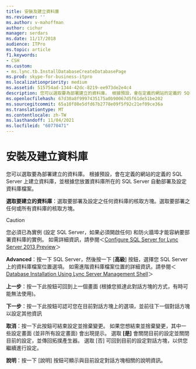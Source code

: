 ```yaml
---
title: 安裝及建立資料庫
ms.reviewer: ''
ms.author: v-mahoffman
author: cichur
manager: serdars
ms.date: 11/17/2018
audience: ITPro
ms.topic: article
f1.keywords:
- CSH
ms.custom:
- ms.lync.tb.InstallDatabaseCreateDatabasePage
ms.prod: skype-for-business-itpro
ms.localizationpriority: medium
ms.assetid: 515754ad-1344-42dc-8219-ee973de2e4c4
description: 您可以選取要為部署建立的資料庫。 根據預設，會在定義的網站的定義的 SQL Server 上建立資料庫，並根據您放置資料庫所在的 SQL Server 自動部署及設定資料庫檔案。
ms.openlocfilehash: 67d30a8f9997435175a0b90067d5f61de51be202
ms.sourcegitcommit: 65a10f80e5dfd67b2778e09f5f92c21ef09ce36a
ms.translationtype: MT
ms.contentlocale: zh-TW
ms.lasthandoff: 11/04/2021
ms.locfileid: "60770471"
---
```

# <a name="install-and-create-databases"></a>安裝及建立資料庫

您可以選取要為部署建立的資料庫。 根據預設，會在定義的網站的定義的 SQL Server 上建立資料庫，並根據您放置資料庫所在的 SQL Server 自動部署及設定資料庫檔案。

 **選取要建立的資料庫**：選取要部署及設定之任何資料庫的核取方塊。選取要部署之任何或所有資料庫的核取方塊。

> [!CAUTION]
> 您必須已為實例 (設定 SQL Server，如果必須開啟任何) 和防火牆埠才能容納要部署資料庫的實例。 如需詳細資訊，請參閱＜[Configure SQL Server for Lync Server 2013 Preview](/previous-versions/office/lync-server-2013/lync-server-2013-configure-sql-server-for-lync-server)＞

 **Advanced**：按一下 SQL Server，然後按一下 [**高級**] 按鈕，選擇您 SQL Server 上的資料庫檔案位置選項。 如需進階資料庫檔案位置的詳細資訊，請參閱＜[Database Installation Using Lync Server Management Shell](/previous-versions/office/lync-server-2013/lync-server-2013-database-installation-using-lync-server-management-shell)＞

 **上一步**：按一下此按鈕可回到上一個畫面 (根據您抵達此對話方塊的方式，有時可能無法使用)。

 **下一步**：按一下此按鈕可認可您在目前對話方塊上的選項，並前往下一個對話方塊以設定其他資訊

 **取消**：按一下此按鈕可結束設定並捨棄變更。 如果您想結束並捨棄變更，其中一些設定畫面 (並非所有設定畫面) 會出現提示。 選取 **[是]** 會關閉目前的設定並關閉目前的設定，並傳回拓撲產生器。 選取 [否] 可回到目前的設定對話方塊，以供您繼續進行設定。

 **說明**：按一下 [說明] 按鈕可顯示與目前設定對話方塊相關的說明資訊。